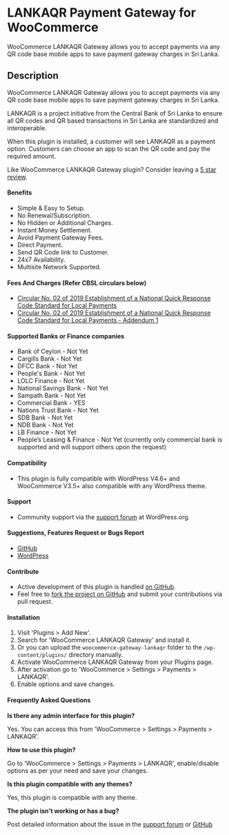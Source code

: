 # LANKAQR Payment Gateway for WooCommerce
WooCommerce LANKAQR Gateway allows you to accept payments via any QR code base mobile apps to save payment gateway charges in Sri Lanka.

## Description

WooCommerce LANKAQR Gateway allows you to accept payments via any QR code base mobile apps to save payment gateway charges in Sri Lanka.

LANKAQR is a project initiative from the Central Bank of Sri Lanka to ensure all QR codes and QR based transactions in Sri Lanka are standardized and interoperable.

When this plugin is installed, a customer will see LANKAQR as a payment option. Customers can choose an app to scan the QR code and pay the required amount.

Like WooCommerce LANKAQR Gateway plugin? Consider leaving a [5 star review](https://wordpress.org/support/plugin/woocommerce-gateway-lankaqr/reviews/?rate=5#new-post).

#### Benefits

* Simple & Easy to Setup.
* No Renewal/Subscription.
* No Hidden or Additional Charges.
* Instant Money Settlement.
* Avoid Payment Gateway Fees.
* Direct Payment.
* Send QR Code link to Customer.
* 24x7 Availability.
* Multisite Network Supported.


#### Fees And Charges (Refer CBSL circulars below)
* [Circular No. 02 of 2019 Establishment of a National Quick Response Code Standard for Local Payments](https://www.lankaclear.com/assets/images/products/products-and-services/lankaqr/circular-no-02-of-2019-lankaqr.pdf)
* [Circular No. 02 of 2019 Establishment of a National Quick Response Code Standard for Local Payments - Addendum 1](https://www.lankaclear.com/assets/images/products/products-and-services/lankaqr/circular-no-02-of-2019-lankaqr-addendum-1.pdf)

#### Supported Banks or Finance companies
* Bank of Ceylon - Not Yet
* Cargills Bank - Not Yet
* DFCC Bank - Not Yet
* People's Bank - Not Yet
* LOLC Finance - Not Yet
* National Savings Bank - Not Yet
* Sampath Bank - Not Yet
* Commercial Bank - YES
* Nations Trust Bank - Not Yet
* SDB Bank - Not Yet
* NDB Bank - Not Yet
* LB Finance - Not Yet
* People’s Leasing & Finance - Not Yet
(currently only commercial bank is supported and will support others upon the request)

#### Compatibility
* This plugin is fully compatible with WordPress V4.6+ and WooCommerce V3.5+ also compatible with any WordPress theme.

#### Support
* Community support via the [support forum](https://wordpress.org/support/plugin/woocommerce-gateway-lankaqr) at WordPress.org.

#### Suggestions, Features Request or Bugs Report
* [GitHub](https://github.com/madurapa/woocommerce-gateway-lankaqr/issues)
* [WordPress](https://wordpress.org/support/plugin/woocommerce-gateway-lankaqr)

#### Contribute
* Active development of this plugin is handled [on GitHub](https://github.com/madurapa/woocommerce-gateway-lankaqr).
* Feel free to [fork the project on GitHub](https://github.com/madurapa/woocommerce-gateway-lankaqr) and submit your contributions via pull request.

#### Installation

1. Visit 'Plugins > Add New'.
1. Search for 'WooCommerce LANKAQR Gateway' and install it.
1. Or you can upload the `woocommerce-gateway-lankaqr` folder to the `/wp-content/plugins/` directory manually.
1. Activate WooCommerce LANKAQR Gateway from your Plugins page.
1. After activation go to 'WooCommerce > Settings > Payments > LANKAQR'.
1. Enable options and save changes.

#### Frequently Asked Questions

__Is there any admin interface for this plugin?__

Yes. You can access this from 'WooCommerce > Settings > Payments > LANKAQR'.

__How to use this plugin?__

Go to 'WooCommerce > Settings > Payments > LANKAQR', enable/disable options as per your need and save your changes.

__Is this plugin compatible with any themes?__

Yes, this plugin is compatible with any theme.

__The plugin isn't working or has a bug?__

Post detailed information about the issue in the [support forum](https://wordpress.org/support/plugin/woocommerce-gateway-lankaqr) or [GitHub](https://github.com/madurapa/woocommerce-gateway-lankaqr/issues)
